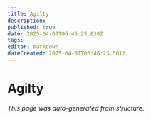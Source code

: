 ```yaml
---
title: Agilty
description: 
published: true
date: 2025-04-07T06:46:25.838Z
tags: 
editor: markdown
dateCreated: 2025-04-07T06:46:23.501Z
---
```


# Agilty

*This page was auto-generated from structure.*
